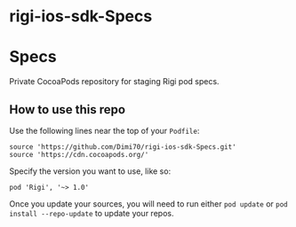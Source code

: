 # rigi-ios-sdk-Specs
# Specs
Private CocoaPods repository for staging Rigi pod specs.

## How to use this repo

Use the following lines near the top of your `Podfile`:

```
source 'https://github.com/Dimi70/rigi-ios-sdk-Specs.git'
source 'https://cdn.cocoapods.org/'
```

Specify the version you want to use, like so:

```
pod 'Rigi', '~> 1.0'
```

Once you update your sources, you will need to run either `pod update` or `pod install --repo-update` to update your repos.
